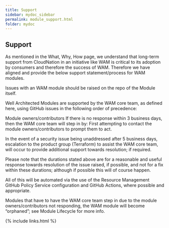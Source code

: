 ```yaml
---
title: Support
sidebar: mydoc_sidebar
permalink: module_support.html
folder: mydoc
---
```


## Support

As mentioned in the What, Why, How page, we understand that long-term support from CloudNation in an initiative like WAM is critical to its adoption by consumers and therefore the success of WAM. Therefore we have aligned and provide the below support statement/process for WAM modules.

Issues with an WAM module should be raised on the repo of the Module itself. 

Well Architected Modules are supported by the WAM core team, as defined here, using GitHub issues in the following order of precedence:

Module owners/contributors
If there is no response within 3 business days, then the WAM core team will step in by:
First attempting to contact the module owners/contributors to prompt them to act.

In the event of a security issue being unaddressed after 5 business days, escalation to the product group (Terraform) to assist the WAM core team, will occur to provide additional support towards resolution; if required.

Please note that the durations stated above are for a reasonable and useful response towards resolution of the issue raised, if possible, and not for a fix within these durations; although if possible this will of course happen.

All of this will be automated via the use of the Resource Management GitHub Policy Service configuration and GitHub Actions, where possible and appropriate.

Modules that have to have the WAM core team step in due to the module owners/contributors not responding, the WAM module will become “orphaned”; see Module Lifecycle for more info.


{% include links.html %}
